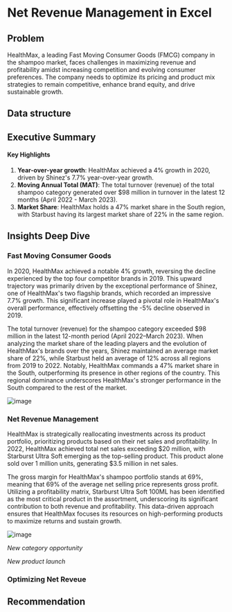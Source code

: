 # Net Revenue Management in Excel

## Problem
HealthMax, a leading Fast Moving Consumer Goods (FMCG) company in the shampoo market, faces challenges in maximizing revenue and profitability amidst increasing competition and evolving consumer preferences. The company needs to optimize its pricing and product mix strategies to remain competitive, enhance brand equity, and drive sustainable growth.

## Data structure
## Executive Summary
#### **Key Highlights**
1. **Year-over-year growth**: HealthMax achieved a 4% growth in 2020, driven by Shinez's 7.7% year-over-year growth.
2. **Moving Annual Total (MAT)**: The total turnover (revenue) of the total shampoo category generated over $98 million in turnover in the latest 12 months (April 2022 - March 2023).
3. **Market Share**: HealthMax holds a 47% market share in the South region, with Starbust having its largest market share of 22% in the same region.
## Insights Deep Dive
### Fast Moving Consumer Goods
In 2020, HealthMax achieved a notable 4% growth, reversing the decline experienced by the top four competitor brands in 2019. This upward trajectory was primarily driven by the exceptional performance of Shinez, one of HealthMax's two flagship brands, which recorded an impressive 7.7% growth. This significant increase played a pivotal role in HealthMax's overall performance, effectively offsetting the -5% decline observed in 2019.

The total turnover (revenue) for the shampoo category exceeded $98 million in the latest 12-month period (April 2022–March 2023). When analyzing the market share of the leading players and the evolution of HealthMax's brands over the years, Shinez maintained an average market share of 22%, while Starbust held an average of 12% across all regions from 2019 to 2022. Notably, HealthMax commands a 47% market share in the South, outperforming its presence in other regions of the country. This regional dominance underscores HealthMax's stronger performance in the South compared to the rest of the market.

![image](https://github.com/user-attachments/assets/f617e081-1fff-4168-b706-d10ddc67c8c3)

### Net Revenue Management
HealthMax is strategically reallocating investments across its product portfolio, prioritizing products based on their net sales and profitability. In 2022, HealthMax achieved total net sales exceeding $20 million, with Starburst Ultra Soft emerging as the top-selling product. This product alone sold over 1 million units, generating $3.5 million in net sales. 

The gross margin for HealthMax's shampoo portfolio stands at 69%, meaning that 69% of the average net selling price represents gross profit. Utilizing a profitability matrix, Starburst Ultra Soft 100ML has been identified as the most critical product in the assortment, underscoring its significant contribution to both revenue and profitability. This data-driven approach ensures that HealthMax focuses its resources on high-performing products to maximize returns and sustain growth. 

![image](https://github.com/user-attachments/assets/95930bc7-fe74-4209-a484-22556ba74994)

*New category opportunity*

*New product launch*

### Optimizing Net Reveue
## Recommendation
